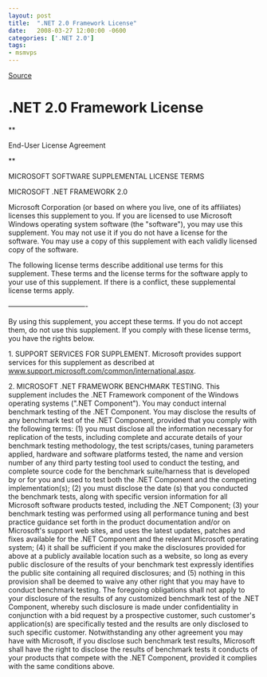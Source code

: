 ```yaml
---
layout: post
title:  ".NET 2.0 Framework License"
date:   2008-03-27 12:00:00 -0600
categories: ['.NET 2.0']
tags:
- msmvps
---
```

[Source](http://blogs.msmvps.com/peterritchie/2008/03/28/net-2-0-framework-license/ "Permalink to .NET 2.0 Framework License")

# .NET 2.0 Framework License

**

End-User License Agreement

**  

MICROSOFT SOFTWARE SUPPLEMENTAL LICENSE TERMS

MICROSOFT .NET FRAMEWORK 2.0 

Microsoft Corporation (or based on where you live, one of its affiliates) licenses this supplement to you. If you are licensed to use Microsoft Windows operating system software (the "software"), you may use this supplement. You may not use it if you do not have a license for the software. You may use a copy of this supplement with each validly licensed copy of the software.

The following license terms describe additional use terms for this supplement. These terms and the license terms for the software apply to your use of this supplement. If there is a conflict, these supplemental license terms apply.

———————————-

By using this supplement, you accept these terms. If you do not accept them, do not use this supplement. If you comply with these license terms, you have the rights below.

1\. SUPPORT SERVICES FOR SUPPLEMENT. Microsoft provides support services for this supplement as described at www.support.microsoft.com/common/international.aspx.

2\. MICROSOFT .NET FRAMEWORK BENCHMARK TESTING. This supplement includes the .NET Framework component of the Windows operating systems (".NET Component"). You may conduct internal benchmark testing of the .NET Component. You may disclose the results of any benchmark test of the .NET Component, provided that you comply with the following terms: (1) you must disclose all the information necessary for replication of the tests, including complete and accurate details of your benchmark testing methodology, the test scripts/cases, tuning parameters applied, hardware and software platforms tested, the name and version number of any third party testing tool used to conduct the testing, and complete source code for the benchmark suite/harness that is developed by or for you and used to test both the .NET Component and the competing implementation(s); (2) you must disclose the date (s) that you conducted the benchmark tests, along with specific version information for all Microsoft software products tested, including the .NET Component; (3) your benchmark testing was performed using all performance tuning and best practice guidance set forth in the product documentation and/or on Microsoft's support web sites, and uses the latest updates, patches and fixes available for the .NET Component and the relevant Microsoft operating system; (4) it shall be sufficient if you make the disclosures provided for above at a publicly available location such as a website, so long as every public disclosure of the results of your benchmark test expressly identifies the public site containing all required disclosures; and (5) nothing in this provision shall be deemed to waive any other right that you may have to conduct benchmark testing. The foregoing obligations shall not apply to your disclosure of the results of any customized benchmark test of the .NET Component, whereby such disclosure is made under confidentiality in conjunction with a bid request by a prospective customer, such customer's application(s) are specifically tested and the results are only disclosed to such specific customer. Notwithstanding any other agreement you may have with Microsoft, if you disclose such benchmark test results, Microsoft shall have the right to disclose the results of benchmark tests it conducts of your products that compete with the .NET Component, provided it complies with the same conditions above.

 

 

 

